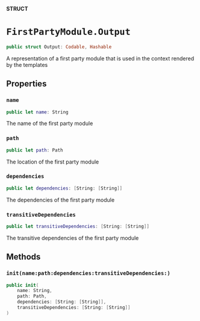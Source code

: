 **STRUCT**

# `FirstPartyModule.Output`

```swift
public struct Output: Codable, Hashable
```

A representation of a first party module that is used in the context
rendered by the templates

## Properties
### `name`

```swift
public let name: String
```

The name of the first party module

### `path`

```swift
public let path: Path
```

The location of the first party module

### `dependencies`

```swift
public let dependencies: [String: [String]]
```

The dependencies of the first party module

### `transitiveDependencies`

```swift
public let transitiveDependencies: [String: [String]]
```

The transitive dependencies of the first party module

## Methods
### `init(name:path:dependencies:transitiveDependencies:)`

```swift
public init(
    name: String,
    path: Path,
    dependencies: [String: [String]],
    transitiveDependencies: [String: [String]]
)
```
